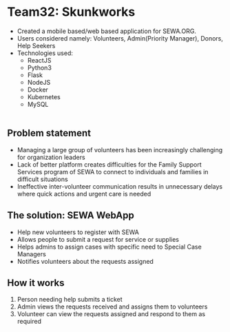 # Team32: Skunkworks
- Created a mobile based/web based application for SEWA.ORG.<br/>
- Users considered namely: Volunteers, Admin(Priority Manager), Donors, Help Seekers <br/>
- Technologies used: <br/>
  - ReactJS
  - Python3
  - Flask
  - NodeJS 
  - Docker
  - Kubernetes
  - MySQL 
  <br/>

## Problem statement
- Managing a large group of volunteers has been increasingly challenging for organization leaders <br/>
- Lack of better platform creates difficulties for the Family Support Services program of SEWA to connect to individuals and families in difficult situations <br/>
- Ineffective inter-volunteer communication results in unnecessary delays where quick actions and urgent care is needed <br/>

## The solution: SEWA WebApp
- Help new volunteers to register with SEWA <br/>
- Allows people to submit a request for service or supplies <br/>
- Helps admins to assign cases with specific need to Special Case Managers <br/>
- Notifies volunteers about the requests assigned <br/>

## How it works
1. Person needing help submits a ticket <br/>
2. Admin views the requests received and assigns them to volunteers <br/>
3. Volunteer can view the requests assigned and respond to them as required <br/>
